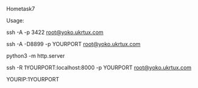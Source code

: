 Hometask7

Usage: 

ssh -A -p 3422 root@yoko.ukrtux.com

ssh -A -D8899 -p YOURPORT root@yoko.ukrtux.com

python3 -m http.server

ssh -R 1YOURPORT:localhost:8000 -p YOURPORT root@yoko.ukrtux.com

YOURIP:1YOURPORT

